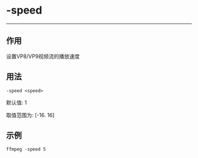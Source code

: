 # -speed

---

## 作用

设置VP8/VP9视频流的播放速度

## 用法

```shell
-speed <speed>
```

默认值: 1

取值范围为: [-16. 16]

## 示例

```shell
ffmpeg -speed 5
```
